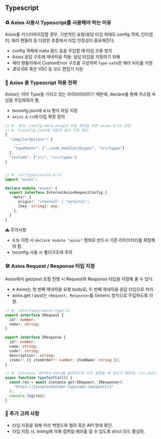 ## Typescript

### ♻️ Axios 사용시 Typescript를 사용해야 하는 이유

Axios를 커스터마이징할 경우, 기본적인 요청/응답 타입 외에도 config 객체, 인터셉터, 에러 핸들러 등 다양한 흐름에서 타입 안정성이 중요해진다.

- config 객체에 meta 필드 등을 주입할 때 타입 오류 방지
- Axios 응답 구조에 제네릭을 적용: 응답 타입을 지정하기 위해
- 에러 핸들러에서 CustomError 구조를 구성하여 `Type-safe`한 에러 처리를 지원
- _중요_ IDE 혹은 VSC 등 코드 편집기 지원

### 📩 Axios 용 Typescript 적용 전략

Axios는 이미 Type을 가지고 있는 라이브러리이기 때문에, declare를 통해 커스텀 속성을 주입해줘야 함.

- tsconifg.json에 d.ts 형식 파일 지정
- `axios.d.ts`에 타입 확장 정의

```typescript
// #. 예시: config.meta.origin 타입 확장을 위한 axios.d.ts 선언
// #. tsconfig.json에 다음과 같이 지정 필요.
{
  "compilerOptions": {
    ...
    "typeRoots": ["./node_modules/@types", "src/types"]
  },
  "include": ["src", "src/types"]
}


// #. src/types/axios.d.ts
import "axios";

declare module "axios" {
  export interface InternalAxiosRequestConfig {
    meta?: {
      origin?: "internal" | "external";
      [key: string]: any;
    };
  }
}

```

⚠️ 주의사항

- d.ts 지정 시 `declare module "axios"` 형태로 반드시 기존 라이브러리를 확장해야 함.
- tsconfig 사용 시 폴더구조에 주의

### 🛠️ Axios Request / Response 타입 지정

Axios에서 get/post 요청 진행 시 Request와 Response 타입을 지정해 줄 수 있다.

- ※ Axios는 첫 번째 제네릭을 요청 body로, 두 번째 제네릭을 응답 타입으로 처리.
- axios.get / post는 `<Request, Response>`를 Generic 방식으로 주입하도록 지원.

```typescript
// #. interfaces/axios-type.ts
export interface IRequest {
  id?: number;
  name?: string;
}

export interface IResponse {
  id?: number;
  name: string;
  code?: string;
  description?: string;
  items?: [{ itemOrder?: number; itemName: string }];
}

// #. instance 내부에서 data를 출력하도록 이미 설정을 해 놓았기 때문에, res.data 형식으로 또 낼 필요가 없다.
async function typeTestCall() {
  const res = await instance.get<IRequest, IResponse>(
    "https://jsonplaceholder.typicode.com/posts/1"
  );
  console.log(res);
}
```

### 🚀 추가 고려 사항

- 타입 지정을 위해 미리 백엔드와 협의 혹은 API 명세 확인.
- 타입 지정 시, linting에 의해 컴파일 에러를 낼 수 있도록 strict 모드 활성화.
